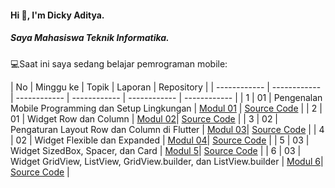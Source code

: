 #### Hi 👋, I'm Dicky Aditya. 
##### Saya Mahasiswa Teknik Informatika.

💻Saat ini saya sedang belajar pemrograman mobile:

| No  | Minggu ke | Topik  | Laporan | Repository |
| ------------ | ------------ | ------------ | ------------ | ------------ | ------------ | 
|  1 | 01  | Pengenalan Mobile Programming dan Setup Lingkungan  | [Modul 01](https://docs.google.com/document/d/1aVRJTNYvTpJY1oBlYQX1pxzbSQFfJ98n/edit?usp=sharing&ouid=104944616880503288967&rtpof=true&sd=true "Modul 01") | [Source Code](https://github.com/dickadty/modul1-mobile "Repository") |
|  2 | 01  | Widget Row dan Column | [Modul 02](https://docs.google.com/document/d/1bAyuU6jrKHtkA4Xj5qt7JtetDfKI22JQ/edit?usp=sharing&ouid=104944616880503288967&rtpof=true&sd=true "Modul 02")| [Source Code](https://github.com/dickadty/modul2-mobile "Repository") |
|  3 | 02  | Pengaturan Layout Row dan Column di Flutter  | [Modul 03](https://docs.google.com/document/d/1xG5zvKOgwrAXow-jxBnv22rApHQjhqTO/edit?usp=sharing&ouid=104944616880503288967&rtpof=true&sd=true "Modul 03")| [Source Code](https://github.com/dickadty/modul3-mobile "Repository") |
|  4 | 02  | Widget Flexible dan Expanded  | [Modul 04](https://docs.google.com/document/d/11raVMCJFUIHBD0Df23qXv1r68YZ6I8C1/edit?usp=sharing&ouid=104944616880503288967&rtpof=true&sd=true "Modul 04")| [Source Code](https://github.com/dickadty/modul4-mobile "Repository") |
|  5 | 03  | Widget SizedBox, Spacer, dan Card | [Modul 5](https://docs.google.com/document/d/1QASdpT6gGDft_BWNlx_1Y4iTXQ7GsmPk/edit "Modul 04")| [Source Code](https://github.com/dickadty/modul1-mobile "Repository") |
|  6 | 03 | Widget GridView, ListView, GridView.builder, dan ListView.builder | [Modul 6](https://docs.google.com/document/d/1j8j5wVyMXLeLtnSF74SYOa3dAqPa4Xtu/edit "Modul 06")| [Source Code](https://github.com/dickadty/modul6-mobile "Repository") |


